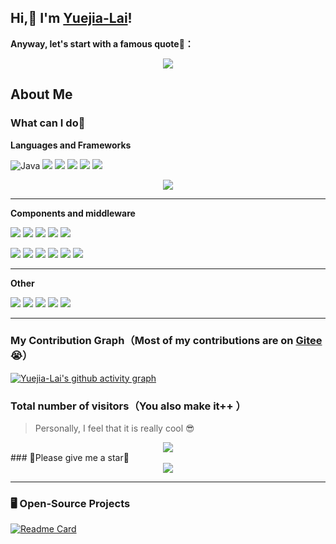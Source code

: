 

## Hi,👋 I'm [Yuejia-Lai](http://www.blog.laiyuejia.cn)!

**Anyway, let's start with a famous quote🤩：**

<div align="center">
<img src="https://quotes-github-readme.vercel.app/api?type=horizontal&theme=auto" />
</div>


## About Me



### What can I do🤔


**Languages and Frameworks**

![Java](https://img.shields.io/badge/-Java-important?style=for-the-badge) ![](https://img.shields.io/badge/-Spring-brightgreen?style=for-the-badge) ![](https://img.shields.io/badge/-Spring%20Boot-brightgreen?style=for-the-badge) ![](https://img.shields.io/badge/-Spring%20MVC-9cf?style=for-the-badge) ![](https://img.shields.io/badge/-Spring%20Cloud-blue?style=for-the-badge) ![](https://img.shields.io/badge/-MyBatis-red?style=for-the-badge)  

<div align="center">
<img src="https://github-readme-stats.vercel.app/api/top-langs/?username=Yuejia-Lai&layout=compact"/>
</div>

---

**Components and middleware**

 ![](https://img.shields.io/badge/-RabbitMQ%20%26%20RocketMQ%20%26%20Kafka-ff69b4) ![](https://img.shields.io/badge/-ElasticSearch%20%26%20Kibana-blueviolet) ![](https://img.shields.io/badge/-Eureka%20%26%20Nacos-green) ![](https://img.shields.io/badge/-Zuul%20%26%20Gateway-dc88a1) ![](https://img.shields.io/badge/-Redis-critical)

 ![](https://img.shields.io/badge/-Docker-83ef12) ![](https://img.shields.io/badge/-WebSocket-1af442) ![](https://img.shields.io/badge/-FastDFS%20%26%20MinIO-inactive) ![](https://img.shields.io/badge/-MySQL-yellow) ![](https://img.shields.io/badge/-MongoDB-black) ![](https://img.shields.io/badge/-Nginx-pink) 

---

**Other**

![](https://img.shields.io/badge/-SQL-yellowgreen) ![](https://img.shields.io/badge/-Linux-71aa29) ![](https://img.shields.io/badge/-Python-blue) ![](https://img.shields.io/badge/-Git-purple) ![](https://img.shields.io/badge/-Maven-grey) 

---



### My Contribution Graph（Most of my contributions are on [Gitee](https://gitee.com/yuejia-lai)😭）

[![Yuejia-Lai's github activity graph](https://github-readme-activity-graph.cyclic.app/graph?username=Yuejia-Lai&theme=github-compact&hide_border=true&area=true&hide_title=true)](http://www.blog.laiyuejia.cn)

### Total number of visitors（You also make it++ ）

> Personally, I feel that it is really cool 😎


<div align="center">
<img src="https://profile-counter.glitch.me/Yuejia-Lai/count.svg"/>
</div>
### 🥺Please give me a star🌟 

<div align="center">
<img src="https://github-readme-stats.vercel.app/api?username=Yuejia-Lai&show_icons=true&theme=transparent&include_all_commits=true&hide=prs,issues,contribs"/>
</div>

---
### 🖥️ Open-Source Projects

[![Readme Card](https://github-readme-stats.vercel.app/api/pin/?username=Yuejia-Lai&repo=bilibili)](https://github.com/Yuejia-Lai/bilibili)


